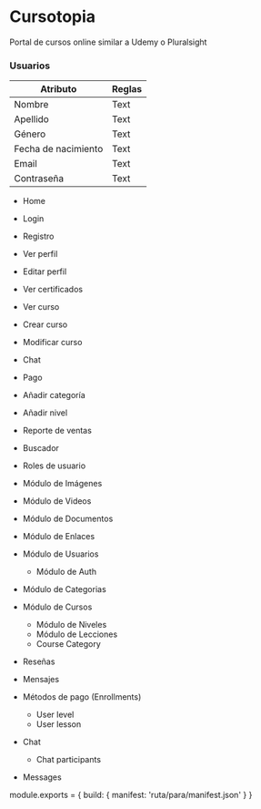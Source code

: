 # Cursotopia

Portal de cursos online similar a Udemy o Pluralsight

### Usuarios
| Atributo    | Reglas      |
| ----------- | ----------- |
| Nombre      | Text        |
| Apellido    | Text        |
| Género      | Text        |
| Fecha de nacimiento | Text |
| Email       | Text        |
| Contraseña  | Text        |



- Home
- Login
- Registro
- Ver perfil
- Editar perfil
- Ver certificados

- Ver curso
- Crear curso
- Modificar curso
- Chat
- Pago
- Añadir categoría
- Añadir nivel
- Reporte de ventas
- Buscador



- Roles de usuario

- Módulo de Imágenes
- Módulo de Videos
- Módulo de Documentos
- Módulo de Enlaces

- Módulo de Usuarios
  - Módulo de Auth
- Módulo de Categorias
- Módulo de Cursos
  - Módulo de Niveles
  - Módulo de Lecciones
  - Course Category
- Reseñas
- Mensajes

- Métodos de pago (Enrollments)
  - User level
  - User lesson

- Chat
  - Chat participants

- Messages



module.exports = {
  build: {
    manifest: 'ruta/para/manifest.json'
  }
}